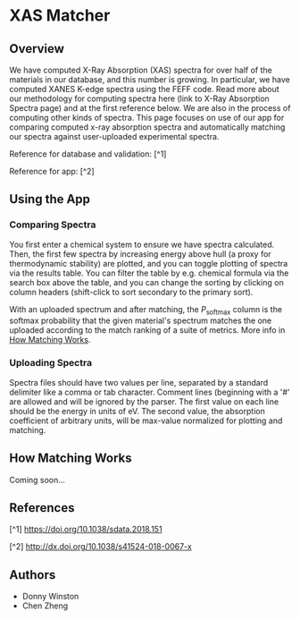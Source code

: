 # XAS Matcher
## Overview
We have computed X-Ray Absorption (XAS) spectra for over half of the materials in our database, and this number is growing. In particular, we have computed XANES K-edge spectra using the FEFF code. Read more about our methodology for computing spectra here (link to X-Ray Absorption Spectra page) and at the first reference below. We are also in the process of computing other kinds of spectra. This page focuses on use of our app for comparing computed x-ray absorption spectra and automatically matching our spectra against user-uploaded experimental spectra.

Reference for database and validation: [^1]

Reference for app: [^2]

## Using the App

### Comparing Spectra

You first enter a chemical system to ensure we have spectra calculated. Then, the first few spectra by increasing energy above hull (a proxy for thermodynamic stability) are plotted, and you can toggle plotting of spectra via the results table. You can filter the table by e.g. chemical formula via the search box above the table, and you can change the sorting by clicking on column headers (shift-click to sort secondary to the primary sort).

With an uploaded spectrum and after matching, the <em>P</em><sub>softmax</sub> column is the softmax probability that the given material's spectrum matches the one uploaded according to the match ranking of a suite of metrics. More info in [How Matching Works](#how-matching-works).

### Uploading Spectra

Spectra files should have two values per line, separated by a standard delimiter like a comma or tab character. Comment lines (beginning with a '#' are allowed and will be ignored by the parser. The first value on each line should be the energy in units of eV. The second value, the absorption coefficient of arbitrary units, will be max-value normalized for plotting and matching.

## How Matching Works
Coming soon...

## References

[^1] https://doi.org/10.1038/sdata.2018.151

[^2] http://dx.doi.org/10.1038/s41524-018-0067-x

## Authors

* Donny Winston
* Chen Zheng

